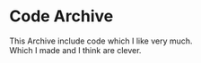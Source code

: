 # Code Archive
This Archive include code which I like very much.<br>
Which I made and I think are clever.
